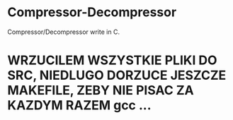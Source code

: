 # Compressor-Decompressor
Compressor/Decompressor write in C.

# WRZUCILEM WSZYSTKIE PLIKI DO SRC, NIEDLUGO DORZUCE JESZCZE MAKEFILE, ZEBY NIE PISAC ZA KAZDYM RAZEM **gcc ...**
